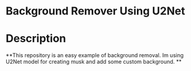 # Background Remover Using U2Net
# Description
**This repository is an easy example of background removal. Im using U2Net model for creating musk and add some custom background. **
